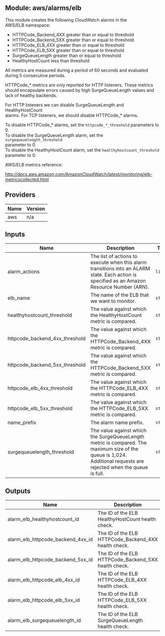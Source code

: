 ## Module: aws/alarms/elb

This module creates the following CloudWatch alarms in the  
AWS/ELB namespace:

  - HTTPCode\_Backend\_4XX greater than or equal to threshold
  - HTTPCode\_Backend\_5XX greater than or equal to threshold
  - HTTPCode\_ELB\_4XX greater than or equal to threshold
  - HTTPCode\_ELB\_5XX greater than or equal to threshold
  - SurgeQueueLength greater than or equal to threshold
  - HealthyHostCount less than threshold

All metrics are measured during a period of 60 seconds and evaluated  
during 5 consecutive periods.

HTTPCode\_* metrics are only reported for HTTP listeners. These metrics  
should encapsulate errors caused by high SurgeQueueLength values and  
lack of healthy backends.

For HTTP listeners we can disable SurgeQueueLength and HealthyHostCount  
alarms. For TCP listeners, we should disable HTTPCode\_* alarms.

To disable HTTPCode\_* alarms, set the `httpcode_*_threshold` parameters to 0.  
To disable the SurgeQueueLength alarm, set the `surgequeuelength_threshold`  
parameter to 0.  
To disable the HealthyHostCount alarm, set the `healthyhostcount_threshold`  
parameter to 0.

AWS/ELB metrics reference:

http://docs.aws.amazon.com/AmazonCloudWatch/latest/monitoring/elb-metricscollected.html

## Providers

| Name | Version |
|------|---------|
| aws | n/a |

## Inputs

| Name | Description | Type | Default | Required |
|------|-------------|------|---------|:-----:|
| alarm\_actions | The list of actions to execute when this alarm transitions into an ALARM state. Each action is specified as an Amazon Resource Number (ARN). | `list` | n/a | yes |
| elb\_name | The name of the ELB that we want to monitor. | `string` | n/a | yes |
| healthyhostcount\_threshold | The value against which the HealthyHostCount metric is compared. | `string` | `"0"` | no |
| httpcode\_backend\_4xx\_threshold | The value against which the HTTPCode\_Backend\_4XX metric is compared. | `string` | `"80"` | no |
| httpcode\_backend\_5xx\_threshold | The value against which the HTTPCode\_Backend\_5XX metric is compared. | `string` | `"80"` | no |
| httpcode\_elb\_4xx\_threshold | The value against which the HTTPCode\_ELB\_4XX metric is compared. | `string` | `"80"` | no |
| httpcode\_elb\_5xx\_threshold | The value against which the HTTPCode\_ELB\_5XX metric is compared. | `string` | `"80"` | no |
| name\_prefix | The alarm name prefix. | `string` | n/a | yes |
| surgequeuelength\_threshold | The value against which the SurgeQueueLength metric is compared. The maximum size of the queue is 1,024. Additional requests are rejected when the queue is full. | `string` | `"0"` | no |

## Outputs

| Name | Description |
|------|-------------|
| alarm\_elb\_healthyhostcount\_id | The ID of the ELB HealthyHostCount health check. |
| alarm\_elb\_httpcode\_backend\_4xx\_id | The ID of the ELB HTTPCode\_Backend\_4XX health check. |
| alarm\_elb\_httpcode\_backend\_5xx\_id | The ID of the ELB HTTPCode\_Backend\_5XX health check. |
| alarm\_elb\_httpcode\_elb\_4xx\_id | The ID of the ELB HTTPCode\_ELB\_4XX health check. |
| alarm\_elb\_httpcode\_elb\_5xx\_id | The ID of the ELB HTTPCode\_ELB\_5XX health check. |
| alarm\_elb\_surgequeuelength\_id | The ID of the ELB SurgeQueueLength health check. |

